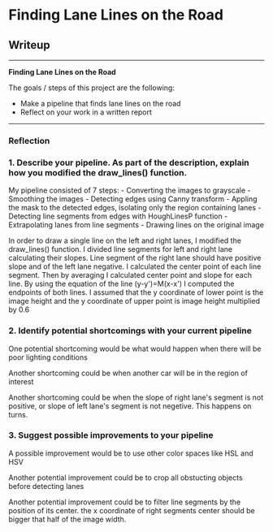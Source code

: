 
# **Finding Lane Lines on the Road** 

## Writeup

---

**Finding Lane Lines on the Road**

The goals / steps of this project are the following:
* Make a pipeline that finds lane lines on the road
* Reflect on your work in a written report


[//]: # (Image References)

[image1]: ./examples/grayscale.jpg "Grayscale"

---

### Reflection

### 1. Describe your pipeline. As part of the description, explain how you modified the draw_lines() function.

My pipeline consisted of 7 steps:
    - Converting the images to grayscale 
    - Smoothing the images
    - Detecting edges using Canny transform
    - Appling the mask to the detected edges, isolating only the region containing lanes 
    - Detecting line segments from edges with HoughLinesP function
    - Extrapolating lanes from line segments
    - Drawing lines on the original image
    

In order to draw a single line on the left and right lanes, I modified the draw_lines() function. I divided line segments for left and right lane calculating their slopes. Line segment of the right lane should have positive slope and of the left lane negative. I calculated the center point of each line segment. Then by averaging I calculated center point and slope for each line. By using the equation of the line (y-y')=M(x-x') I computed the endpoints of both lines. I assumed that the y coordinate of lower point is the image height and the y coordinate of upper point is image height multiplied by 0.6 


### 2. Identify potential shortcomings with your current pipeline


One potential shortcoming would be what would happen when there will be poor lighting conditions

Another shortcoming could be when another car will be in the region of interest

Another shortcoming could be when the slope of right lane's segment is not positive, or slope of left lane's segment is not negetive. This happens on turns. 


### 3. Suggest possible improvements to your pipeline

A possible improvement would be to use other color spaces like HSL and HSV

Another potential improvement could be to crop all obstucting objects before detecting lanes

Another potential improvement could be to filter line segments by the position of its center. the x coordinate of right segments center should be bigger that half of the image width.

